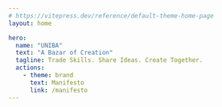 ```yaml
---
# https://vitepress.dev/reference/default-theme-home-page
layout: home

hero:
  name: "UNIBA"
  text: "A Bazar of Creation"
  tagline: Trade Skills. Share Ideas. Create Together.
  actions:
    - theme: brand
      text: Manifesto
      link: /manifesto
---
```


